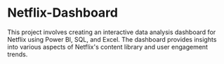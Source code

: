 # Netflix-Dashboard
This project involves creating an interactive data analysis dashboard for Netflix using Power BI, SQL, and Excel. The dashboard provides insights into various aspects of Netflix's content library and user engagement trends. 
